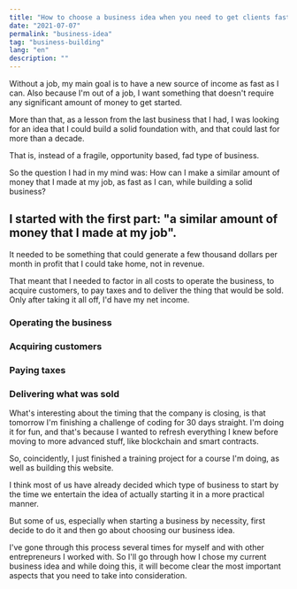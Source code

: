 ```yaml
---
title: "How to choose a business idea when you need to get clients fast"
date: "2021-07-07"
permalink: "business-idea"
tag: "business-building"
lang: "en"
description: ""
---
```


Without a job, my main goal is to have a new source of income as fast as I can. Also because I'm out of a job, I want something that doesn't require any significant amount of money to get started.

More than that, as a lesson from the last business that I had, I was looking for an idea that I could build a solid foundation with, and that could last for more than a decade.

That is, instead of a fragile, opportunity based, fad type of business.

So the question I had in my mind was: How can I make a similar amount of money that I made at my job, as fast as I can, while building a solid business?

## I started with the first part: "a similar amount of money that I made at my job".

It needed to be something that could generate a few thousand dollars per month in profit that I could take home, not in revenue.

That meant that I needed to factor in all costs to operate the business, to acquire customers, to pay taxes and to deliver the thing that would be sold. Only after taking it all off, I'd have my net income.

### Operating the business

### Acquiring customers

### Paying taxes

### Delivering what was sold





What's interesting about the timing that the company is closing, is that tomorrow I'm finishing a challenge of coding for 30 days straight. I'm doing it for fun, and that's because I wanted to refresh everything I knew before moving to more advanced stuff, like blockchain and smart contracts.

So, coincidently, I just finished a training project for a course I'm doing, as well as building this  website.






I think most of us have already decided which type of business to start by the time we entertain the idea of actually starting it in a more practical manner.

But some of us, especially when starting a business by necessity, first decide to do it and then go about choosing our business idea.

I've gone through this process several times for myself and with other entrepreneurs I worked with. So I'll go through how I chose my current business idea and while doing this, it will become clear the most important aspects that you need to take into consideration.

